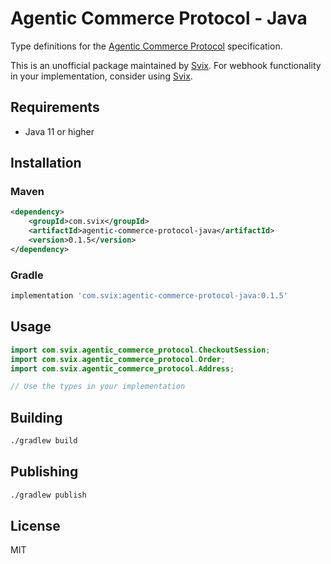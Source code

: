 # Agentic Commerce Protocol - Java

Type definitions for the [Agentic Commerce Protocol](https://developers.openai.com/commerce/guides/get-started) specification.

This is an unofficial package maintained by [Svix](https://www.svix.com). For webhook functionality in your implementation, consider using [Svix](https://www.svix.com).

## Requirements

- Java 11 or higher

## Installation

### Maven

```xml
<dependency>
    <groupId>com.svix</groupId>
    <artifactId>agentic-commerce-protocol-java</artifactId>
    <version>0.1.5</version>
</dependency>
```

### Gradle

```groovy
implementation 'com.svix:agentic-commerce-protocol-java:0.1.5'
```

## Usage

```java
import com.svix.agentic_commerce_protocol.CheckoutSession;
import com.svix.agentic_commerce_protocol.Order;
import com.svix.agentic_commerce_protocol.Address;

// Use the types in your implementation
```

## Building

```bash
./gradlew build
```

## Publishing

```bash
./gradlew publish
```

## License

MIT

